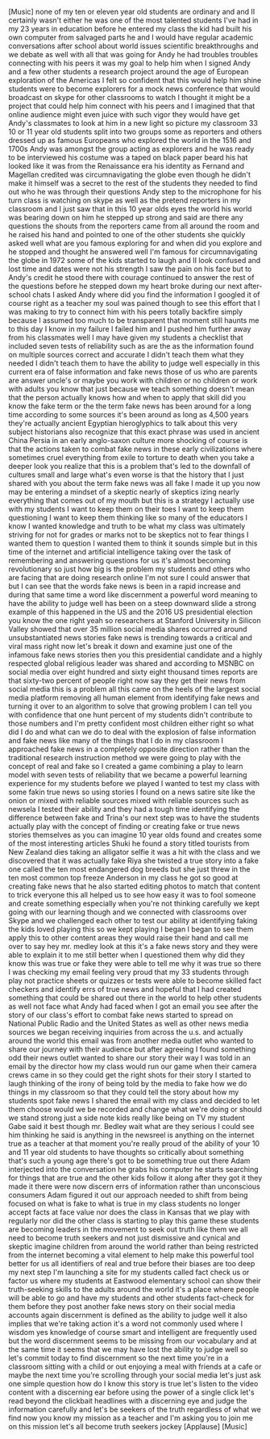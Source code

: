 
[Music]
none of my ten or eleven year old
students are ordinary and and II
certainly wasn&#39;t either he was one of
the most talented students I&#39;ve had in
my 23 years in education before he
entered my class the kid had built his
own computer from salvaged parts he and
I would have regular academic
conversations after school about world
issues scientific breakthroughs and we
debate as well with all that was going
for Andy he had troubles troubles
connecting with his peers it was my goal
to help him when I signed Andy and a few
other students a research project around
the age of European exploration of the
Americas I felt so confident that this
would help him shine students were to
become explorers for a mock news
conference that would broadcast on skype
for other classrooms to watch I thought
it might be a project that could help
him connect with his peers and I
imagined that that online audience might
even juice with such vigor they would
have get Andy&#39;s classmates to look at
him in a new light
so picture my classroom 33 10 or 11 year
old students split into two groups some
as reporters and others dressed up as
famous Europeans who explored the world
in the 1516 and 1700s
Andy was amongst the group acting as
explorers and he was ready to be
interviewed his costume was a taped on
black paper beard his hat looked like it
was from the Renaissance era his
identity as Fernand and Magellan
credited was circumnavigating the globe
even though he didn&#39;t make it himself
was a secret to the rest of the students
they needed to find out who he was
through their questions
Andy step to the microphone for his turn
class is watching on skype as well as
the pretend reporters in my classroom
and I just saw that in this 10 year olds
eyes
the world his world was bearing down on
him he stepped up strong and said are
there any questions the shouts from the
reporters came from all around the room
and he raised his hand and pointed to
one of the other students she quickly
asked well what are you famous exploring
for and when did you explore and he
stopped and thought he answered
well I&#39;m famous for circumnavigating the
globe in 1972 some of the kids started
to laugh and II look confused and lost
time and dates were not his strength I
saw the pain on his face but to Andy&#39;s
credit he stood there with courage
continued to answer the rest of the
questions before he stepped down my
heart broke during our next after-school
chats I asked Andy where did you find
the information I googled it of course
right as a teacher my soul was pained
though to see this effort that I was
making to try to connect him with his
peers totally backfire simply because I
assumed too much to be transparent that
moment still haunts me to this day I
know in my failure I failed him and I
pushed him further away from his
classmates well I may have given my
students a checklist that included seven
tests of reliability such as are the as
the information found on multiple
sources correct and accurate I didn&#39;t
teach them what they needed I didn&#39;t
teach them to have the ability to judge
well especially in this current era of
false information and fake news those of
us who are parents are answer uncle&#39;s or
maybe you work with children or no
children or work with adults you know
that just because we teach something
doesn&#39;t mean that the person actually
knows how and when to apply that skill
did you know the fake term or the the
term fake news has been around for a
long time according to some sources
it&#39;s been around as long as 4,500 years
they&#39;re actually ancient Egyptian
hieroglyphics to talk about this very
subject historians also recognize that
this exact phrase was used in ancient
China Persia in an early anglo-saxon
culture more shocking of course is that
the actions taken to combat fake news in
these early civilizations where
sometimes cruel everything from exile to
torture to death when you take a deeper
look you realize that this is a problem
that&#39;s led to the downfall of cultures
small and large what&#39;s even worse is
that the history that I just shared with
you about the term fake news was all
fake I made it up
you now may be entering a mindset of a
skeptic nearly of skeptics izing nearly
everything that comes out of my mouth
but this is a strategy I actually use
with my students I want to keep them on
their toes I want to keep them
questioning I want to keep them thinking
like so many of the educators I know I
wanted knowledge and truth to be what my
class was ultimately striving for not
for grades or marks not to be skeptics
not to fear things I wanted them to
question I wanted them to think it
sounds simple but in this time of the
internet and artificial intelligence
taking over the task of remembering and
answering questions for us it&#39;s almost
becoming revolutionary so just how big
is the problem my students and others
who are facing that are doing research
online I&#39;m not sure I could answer that
but I can see that the words fake news
is been in a rapid increase and during
that same time a word like discernment a
powerful word meaning to have the
ability to judge well has been on a
steep downward slide a strong example of
this happened in the US and the 2016 US
presidential election you know the one
right yeah so researchers at Stanford
University in Silicon Valley showed that
over 35 million social media shares
occurred around unsubstantiated news
stories fake news is trending towards a
critical and viral mass right now let&#39;s
break it down and examine just one of
the infamous fake news stories then you
this presidential candidate and a highly
respected global religious leader was
shared and according to MSNBC on social
media over eight hundred and sixty eight
thousand times reports are that
sixty-two percent of people right now
say they get their news from social
media this is a problem all this came on
the heels of the largest social media
platform removing all human element from
identifying fake news and turning it
over to an algorithm to solve that
growing problem
I can tell you with confidence that one
hunt percent of my students didn&#39;t
contribute to those numbers and I&#39;m
pretty confident most children either
right so what did I do and what can we
do to deal with the explosion of false
information and fake news like many of
the things that I do in my classroom I
approached fake news in a completely
opposite direction rather than the
traditional research instruction method
we were going to play with the concept
of real and fake so I created a game
combining a play to learn model with
seven tests of reliability that we
became a powerful learning experience
for my students before we played I
wanted to test my class with some fakin
true news so using stories I found on a
news satire site like the onion or mixed
with reliable sources mixed with
reliable sources such as newsela I
tested their ability and they had a
tough time identifying the difference
between fake and Trina&#39;s our next step
was to have the students actually play
with the concept of finding or creating
fake or true news stories themselves as
you can imagine 10 year olds found and
creates some of the most interesting
articles
Shuki he found a story titled tourists
from New Zealand dies taking an
alligator selfie it was a hit with the
class and we discovered that it was
actually fake Riya she twisted a true
story into a fake one called the ten
most endangered dog breeds but she just
threw in the ten most common top freeze
Anderson in my class he got so good at
creating fake news that he also started
editing photos to match that content to
trick everyone this all helped us to see
how easy it was to fool someone and
create something especially when you&#39;re
not thinking carefully we kept going
with our learning though and we
connected with classrooms over Skype and
we challenged each other to test our
ability at identifying faking
the kids loved playing this so we kept
playing I began I began to see them
apply this to other content areas they
would raise their hand and call me over
to say hey mr. medley look at this it&#39;s
a fake news story and they were able to
explain it to me
still better when I questioned them why
did they know this was true or fake they
were able to tell me why it was true so
there I was checking my email feeling
very proud that my 33 students through
play not practice sheets or quizzes or
tests were able to become skilled fact
checkers and identify errs of true news
and hopeful that I had created something
that could be shared out there in the
world to help other students as well not
face what Andy had faced when I got an
email you see after the story of our
class&#39;s effort to combat fake news
started to spread on National Public
Radio and the United States as well as
other news media sources we began
receiving inquiries from across the u.s.
and actually around the world this email
was from another media outlet who wanted
to share our journey with their audience
but after agreeing I found something odd
their news outlet wanted to share our
story their way I was told in an email
by the director how my class would run
our game when their camera crews came in
so they could get the right shots for
their story I started to laugh thinking
of the irony of being told by the media
to fake how we do things in my classroom
so that they could tell the story about
how my students spot fake news I shared
the email with my class and decided to
let them choose would we be recorded and
change what we&#39;re doing or should we
stand strong just a side note kids
really like being on TV
my student Gabe said it best though mr.
Bedley wait what are they serious I
could see him thinking he said is
anything in the newsreel is anything on
the internet true as a teacher at that
moment you&#39;re really proud of the
ability of your 10 and 11 year old
students to have thoughts so critically
about something that&#39;s such a young age
there&#39;s got to be something true out
there Adam interjected into the
conversation he grabs his computer he
starts searching for things that are
true and the other kids follow it along
after they got it they made it there
were now discern errs of information
rather than unconscious consumers Adam
figured it out
our approach needed to shift from being
focused on what is fake to what is true
in my class students no longer accept
facts at face value nor does the class
in Kansas that we play with regularly
nor did the other class is starting to
play this game these students are
becoming leaders in the movement to seek
out truth like them we all need to
become truth seekers and not just
dismissive and cynical and skeptic
imagine children from around the world
rather than being restricted from the
internet becoming a vital element to
help make this powerful tool better for
us all identifiers of real and true
before their biases are too deep my next
step I&#39;m launching a site for my
students called fact check us or factor
us where my students at Eastwood
elementary school can show their
truth-seeking skills to the adults
around the world it&#39;s a place where
people will be able to go and have my
students and other students fact-check
for them before they post another fake
news story on their social media
accounts again discernment is defined as
the ability to judge well it also
implies that we&#39;re taking action it&#39;s a
word not commonly used where I
wisdom yes knowledge of course smart and
intelligent are frequently used but the
word discernment seems to be missing
from our vocabulary and at the same time
it seems that we may have lost the
ability to judge well so let&#39;s commit
today to find discernment so the next
time you&#39;re in a classroom sitting with
a child or out enjoying a meal with
friends at a cafe or maybe the next time
you&#39;re scrolling through your social
media let&#39;s just ask one simple question
how do I know this story is true let&#39;s
listen to the video content with a
discerning ear before using the power of
a single click let&#39;s read beyond the
clickbait headlines with a discerning
eye and judge the information carefully
and let&#39;s be seekers of the truth
regardless of what we find now you know
my mission as a teacher and I&#39;m asking
you to join me on this mission let&#39;s all
become truth seekers jockey
[Applause]
[Music]
